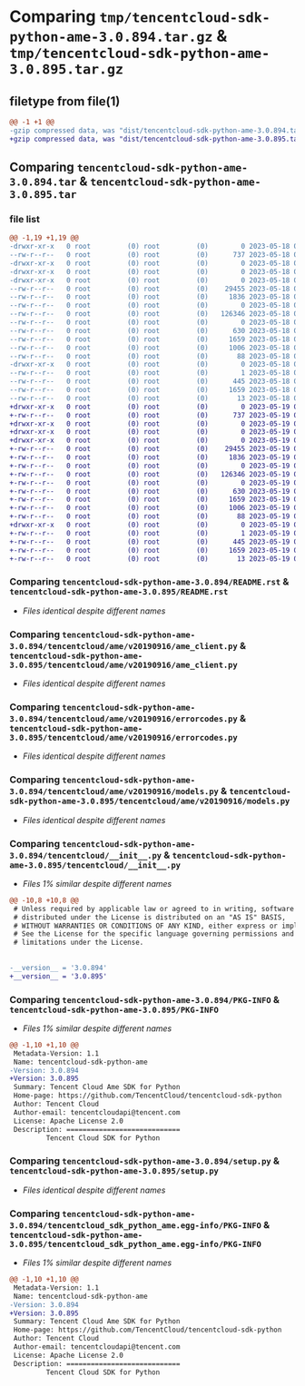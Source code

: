 # Comparing `tmp/tencentcloud-sdk-python-ame-3.0.894.tar.gz` & `tmp/tencentcloud-sdk-python-ame-3.0.895.tar.gz`

## filetype from file(1)

```diff
@@ -1 +1 @@
-gzip compressed data, was "dist/tencentcloud-sdk-python-ame-3.0.894.tar", last modified: Thu May 18 00:14:52 2023, max compression
+gzip compressed data, was "dist/tencentcloud-sdk-python-ame-3.0.895.tar", last modified: Fri May 19 02:40:34 2023, max compression
```

## Comparing `tencentcloud-sdk-python-ame-3.0.894.tar` & `tencentcloud-sdk-python-ame-3.0.895.tar`

### file list

```diff
@@ -1,19 +1,19 @@
-drwxr-xr-x   0 root         (0) root         (0)        0 2023-05-18 00:14:52.000000 tencentcloud-sdk-python-ame-3.0.894/
--rw-r--r--   0 root         (0) root         (0)      737 2023-05-18 00:14:52.000000 tencentcloud-sdk-python-ame-3.0.894/README.rst
-drwxr-xr-x   0 root         (0) root         (0)        0 2023-05-18 00:14:52.000000 tencentcloud-sdk-python-ame-3.0.894/tencentcloud/
-drwxr-xr-x   0 root         (0) root         (0)        0 2023-05-18 00:14:52.000000 tencentcloud-sdk-python-ame-3.0.894/tencentcloud/ame/
-drwxr-xr-x   0 root         (0) root         (0)        0 2023-05-18 00:14:52.000000 tencentcloud-sdk-python-ame-3.0.894/tencentcloud/ame/v20190916/
--rw-r--r--   0 root         (0) root         (0)    29455 2023-05-18 00:14:52.000000 tencentcloud-sdk-python-ame-3.0.894/tencentcloud/ame/v20190916/ame_client.py
--rw-r--r--   0 root         (0) root         (0)     1836 2023-05-18 00:14:52.000000 tencentcloud-sdk-python-ame-3.0.894/tencentcloud/ame/v20190916/errorcodes.py
--rw-r--r--   0 root         (0) root         (0)        0 2023-05-18 00:14:52.000000 tencentcloud-sdk-python-ame-3.0.894/tencentcloud/ame/v20190916/__init__.py
--rw-r--r--   0 root         (0) root         (0)   126346 2023-05-18 00:14:52.000000 tencentcloud-sdk-python-ame-3.0.894/tencentcloud/ame/v20190916/models.py
--rw-r--r--   0 root         (0) root         (0)        0 2023-05-18 00:14:52.000000 tencentcloud-sdk-python-ame-3.0.894/tencentcloud/ame/__init__.py
--rw-r--r--   0 root         (0) root         (0)      630 2023-05-18 00:14:52.000000 tencentcloud-sdk-python-ame-3.0.894/tencentcloud/__init__.py
--rw-r--r--   0 root         (0) root         (0)     1659 2023-05-18 00:14:52.000000 tencentcloud-sdk-python-ame-3.0.894/PKG-INFO
--rw-r--r--   0 root         (0) root         (0)     1006 2023-05-18 00:14:52.000000 tencentcloud-sdk-python-ame-3.0.894/setup.py
--rw-r--r--   0 root         (0) root         (0)       88 2023-05-18 00:14:52.000000 tencentcloud-sdk-python-ame-3.0.894/setup.cfg
-drwxr-xr-x   0 root         (0) root         (0)        0 2023-05-18 00:14:52.000000 tencentcloud-sdk-python-ame-3.0.894/tencentcloud_sdk_python_ame.egg-info/
--rw-r--r--   0 root         (0) root         (0)        1 2023-05-18 00:14:52.000000 tencentcloud-sdk-python-ame-3.0.894/tencentcloud_sdk_python_ame.egg-info/dependency_links.txt
--rw-r--r--   0 root         (0) root         (0)      445 2023-05-18 00:14:52.000000 tencentcloud-sdk-python-ame-3.0.894/tencentcloud_sdk_python_ame.egg-info/SOURCES.txt
--rw-r--r--   0 root         (0) root         (0)     1659 2023-05-18 00:14:52.000000 tencentcloud-sdk-python-ame-3.0.894/tencentcloud_sdk_python_ame.egg-info/PKG-INFO
--rw-r--r--   0 root         (0) root         (0)       13 2023-05-18 00:14:52.000000 tencentcloud-sdk-python-ame-3.0.894/tencentcloud_sdk_python_ame.egg-info/top_level.txt
+drwxr-xr-x   0 root         (0) root         (0)        0 2023-05-19 02:40:34.000000 tencentcloud-sdk-python-ame-3.0.895/
+-rw-r--r--   0 root         (0) root         (0)      737 2023-05-19 02:40:34.000000 tencentcloud-sdk-python-ame-3.0.895/README.rst
+drwxr-xr-x   0 root         (0) root         (0)        0 2023-05-19 02:40:34.000000 tencentcloud-sdk-python-ame-3.0.895/tencentcloud/
+drwxr-xr-x   0 root         (0) root         (0)        0 2023-05-19 02:40:34.000000 tencentcloud-sdk-python-ame-3.0.895/tencentcloud/ame/
+drwxr-xr-x   0 root         (0) root         (0)        0 2023-05-19 02:40:34.000000 tencentcloud-sdk-python-ame-3.0.895/tencentcloud/ame/v20190916/
+-rw-r--r--   0 root         (0) root         (0)    29455 2023-05-19 02:40:34.000000 tencentcloud-sdk-python-ame-3.0.895/tencentcloud/ame/v20190916/ame_client.py
+-rw-r--r--   0 root         (0) root         (0)     1836 2023-05-19 02:40:34.000000 tencentcloud-sdk-python-ame-3.0.895/tencentcloud/ame/v20190916/errorcodes.py
+-rw-r--r--   0 root         (0) root         (0)        0 2023-05-19 02:40:34.000000 tencentcloud-sdk-python-ame-3.0.895/tencentcloud/ame/v20190916/__init__.py
+-rw-r--r--   0 root         (0) root         (0)   126346 2023-05-19 02:40:34.000000 tencentcloud-sdk-python-ame-3.0.895/tencentcloud/ame/v20190916/models.py
+-rw-r--r--   0 root         (0) root         (0)        0 2023-05-19 02:40:34.000000 tencentcloud-sdk-python-ame-3.0.895/tencentcloud/ame/__init__.py
+-rw-r--r--   0 root         (0) root         (0)      630 2023-05-19 02:40:34.000000 tencentcloud-sdk-python-ame-3.0.895/tencentcloud/__init__.py
+-rw-r--r--   0 root         (0) root         (0)     1659 2023-05-19 02:40:34.000000 tencentcloud-sdk-python-ame-3.0.895/PKG-INFO
+-rw-r--r--   0 root         (0) root         (0)     1006 2023-05-19 02:40:34.000000 tencentcloud-sdk-python-ame-3.0.895/setup.py
+-rw-r--r--   0 root         (0) root         (0)       88 2023-05-19 02:40:34.000000 tencentcloud-sdk-python-ame-3.0.895/setup.cfg
+drwxr-xr-x   0 root         (0) root         (0)        0 2023-05-19 02:40:34.000000 tencentcloud-sdk-python-ame-3.0.895/tencentcloud_sdk_python_ame.egg-info/
+-rw-r--r--   0 root         (0) root         (0)        1 2023-05-19 02:40:34.000000 tencentcloud-sdk-python-ame-3.0.895/tencentcloud_sdk_python_ame.egg-info/dependency_links.txt
+-rw-r--r--   0 root         (0) root         (0)      445 2023-05-19 02:40:34.000000 tencentcloud-sdk-python-ame-3.0.895/tencentcloud_sdk_python_ame.egg-info/SOURCES.txt
+-rw-r--r--   0 root         (0) root         (0)     1659 2023-05-19 02:40:34.000000 tencentcloud-sdk-python-ame-3.0.895/tencentcloud_sdk_python_ame.egg-info/PKG-INFO
+-rw-r--r--   0 root         (0) root         (0)       13 2023-05-19 02:40:34.000000 tencentcloud-sdk-python-ame-3.0.895/tencentcloud_sdk_python_ame.egg-info/top_level.txt
```

### Comparing `tencentcloud-sdk-python-ame-3.0.894/README.rst` & `tencentcloud-sdk-python-ame-3.0.895/README.rst`

 * *Files identical despite different names*

### Comparing `tencentcloud-sdk-python-ame-3.0.894/tencentcloud/ame/v20190916/ame_client.py` & `tencentcloud-sdk-python-ame-3.0.895/tencentcloud/ame/v20190916/ame_client.py`

 * *Files identical despite different names*

### Comparing `tencentcloud-sdk-python-ame-3.0.894/tencentcloud/ame/v20190916/errorcodes.py` & `tencentcloud-sdk-python-ame-3.0.895/tencentcloud/ame/v20190916/errorcodes.py`

 * *Files identical despite different names*

### Comparing `tencentcloud-sdk-python-ame-3.0.894/tencentcloud/ame/v20190916/models.py` & `tencentcloud-sdk-python-ame-3.0.895/tencentcloud/ame/v20190916/models.py`

 * *Files identical despite different names*

### Comparing `tencentcloud-sdk-python-ame-3.0.894/tencentcloud/__init__.py` & `tencentcloud-sdk-python-ame-3.0.895/tencentcloud/__init__.py`

 * *Files 1% similar despite different names*

```diff
@@ -10,8 +10,8 @@
 # Unless required by applicable law or agreed to in writing, software
 # distributed under the License is distributed on an "AS IS" BASIS,
 # WITHOUT WARRANTIES OR CONDITIONS OF ANY KIND, either express or implied.
 # See the License for the specific language governing permissions and
 # limitations under the License.
 
 
-__version__ = '3.0.894'
+__version__ = '3.0.895'
```

### Comparing `tencentcloud-sdk-python-ame-3.0.894/PKG-INFO` & `tencentcloud-sdk-python-ame-3.0.895/PKG-INFO`

 * *Files 1% similar despite different names*

```diff
@@ -1,10 +1,10 @@
 Metadata-Version: 1.1
 Name: tencentcloud-sdk-python-ame
-Version: 3.0.894
+Version: 3.0.895
 Summary: Tencent Cloud Ame SDK for Python
 Home-page: https://github.com/TencentCloud/tencentcloud-sdk-python
 Author: Tencent Cloud
 Author-email: tencentcloudapi@tencent.com
 License: Apache License 2.0
 Description: ============================
         Tencent Cloud SDK for Python
```

### Comparing `tencentcloud-sdk-python-ame-3.0.894/setup.py` & `tencentcloud-sdk-python-ame-3.0.895/setup.py`

 * *Files identical despite different names*

### Comparing `tencentcloud-sdk-python-ame-3.0.894/tencentcloud_sdk_python_ame.egg-info/PKG-INFO` & `tencentcloud-sdk-python-ame-3.0.895/tencentcloud_sdk_python_ame.egg-info/PKG-INFO`

 * *Files 1% similar despite different names*

```diff
@@ -1,10 +1,10 @@
 Metadata-Version: 1.1
 Name: tencentcloud-sdk-python-ame
-Version: 3.0.894
+Version: 3.0.895
 Summary: Tencent Cloud Ame SDK for Python
 Home-page: https://github.com/TencentCloud/tencentcloud-sdk-python
 Author: Tencent Cloud
 Author-email: tencentcloudapi@tencent.com
 License: Apache License 2.0
 Description: ============================
         Tencent Cloud SDK for Python
```

